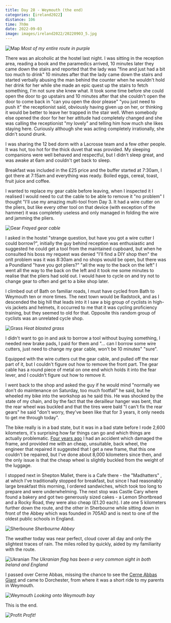 ```yaml
--- 
title: Day 28 - Weymouth (the end)
categories: [ireland2022]
distance: 106
time: 7h9m
date: 2022-09-03
image: images/ireland2022/20220903_5.jpg
---
```


![Map](/images/ireland2022/20220903_map.jpg) 
*Most of my entire route in purple*

There was an alcoholic at the hostel last night. I was sitting in the
reception area, reading a book and the paramedics arrived, 10 minutes later
they came down the stairs and reported that the lady was "fine and just had a
bit too much to drink" 10 minutes after that the lady came down the stairs
and started verbally abusing the man behind the counter when he wouldn't hold
her drink for her while she made an epic quest up the stairs to fetch
something, I'm not sure she knew what. It took some time before she could open
the door to go upstairs and 10 minutes after that she couldn't open the door
to come back in "can you open the door please" "you just need to push it" the
receptionist said, obviously having given up on her, or thinking it would be
better to leave her trapped in the stair well. When somebody else opened the
door for her her attitude had completely changed and she was calling the
receptionist "my lovely" and telling him how much she likes staying here.
Curiously although she was acting completely irrationally, she didn't sound
drunk.

I was sharing the 12 bed dorm with a Lacrosse team and a few other people. It
was hot, too hot for the thick duvet that was provided. My sleeping companions
were well behaved and respectful, but I didn't sleep great, and was awake at
6am and couldn't get back to sleep.

Breakfast was included in the £25 price and the buffer started at 7:30am, I
got there at 7:15am and everything was ready. Boiled eggs, cereal, toast,
fruit juice and coffee.

I wanted to replace my gear cable before leaving, when I inspected it I
realised I would need to cut the cable to be able to remove it "no problem" I
thought "I'll use my amazing multi-tool from Day 3. It had a wire cutter on
the pliers, but like every other tool on that device (with exception of the
hammer) it was completely useless and only managed in folding the wire and
jamming the pliers. 

![Gear](/images/ireland2022/20220903_1.jpg) 
*Frayed gear cable*

I asked in the hostel "strange question, but have you got a wire cutter I
could borrow?", initially the guy behind reception was enthusiastic and
suggested he could get a tool from the maintained cupboard, but when he
consulted his boss my request was denied "I'll find a DIY shop then" the onlt
problem was it was 8:30am and no shops would be open, but there was a
Poundland "have you got pliers?" "all the way to the back on the left" I went
all the way to the back on the left and it took me some minutes to realise
that the pliers had sold out. I would have to cycle on and try not to change
gear to often and get to a bike shop later.

I climbed out of Bath on familiar roads, I must have cycled from Bath to
Weymouth ten or more times. The next town would be Radstock, and as I
descended the big hill that leads into it I saw a big group of cyclists in
high-vis jackets and helmets, it occurred to me that it was cycling
proficiency training, but they seemed to old for that. Opposite this random
group of cyclists was an unrelated cycle shop.

![Grass](/images/ireland2022/20220903_2.jpg) 
*Heat blasted grass*

I didn't want to go in and ask to borrow a tool without buying something, I
needed new brake pads, I paid for them and "... can I borrow some wire cutters,
just need to change my gear cable, won't be 10 minutes" "sure".

Equipped with the wire cutters cut the gear cable, and pulled off the rear
part of it, but I couldn't figure out how to remove the front part. The gear
cable has a round piece of metal on one end which holds it into the fear
lever, and I couldn't figure out how to remove it. 

I went back to the shop and asked the guy if he would mind "normally we don't
do maintenance on Saturday, too much footfall" he said, but he wheeled my bike
into the workshop as he said this. He was shocked by the state of my chain,
and by the fact that the derailleur hanger was bent, that the rear wheel was
buckled and that the tires were bald "I can't fix the rear gears" he said
"don't worry, they've been like that for 3 years, it only needs to get me
through today".

The bike really is in a bad state, but it was in a bad state before I rode
2,600 kilometers, it's surprising how far things can go and which things are
actually problematic. [Four years
ago](https://www.dantleech.com/blog/2018/07/16/skjeberg-tanumshede/) I had an
accident which damaged the frame, and provided me with an cheap, unsuitable,
back wheel, the engineer that repaired it suggested that I get a new frame,
that this one couldn't be repaired, but I've done about 8,000 kilometers since
then, and the only issue is that the cheap wheel is slightly buckled from the
weight of the luggage.

I stopped next in Shepton Mallet, there is a Cafe there - the "Madhatters"
, at which I've traditionally stopped for breakfast, but since I had
reasonably large breakfast this morning, I ordered sandwiches, which took too
long to prepare and were underwhelming. The next stop was Castle Cary where
found a bakery and got two generously sized cakes - a Lemon Shortbread and a
Rocky Road, they were also cheap (£1.20 each). I ate one 5 kilometers further
down the route, and the other in Sherbourne while sitting down in front of the
Abbey which was founded in 705AD and is next to one of the oldest public schools
in England.

![Sherboune](/images/ireland2022/20220903_3.jpg) 
*Sherbourne Abbey*

The weather today was near perfect, cloud cover all day and only the slightest
traces of rain. The miles rolled by quickly, aided by my familiarity with the
route.

![Ukranian](/images/ireland2022/20220903_4.jpg) 
*The Ukranian flag has been a very common sight in both Ireland and England*

I passed over Cerne Abbas, missing the chance to see the [Cerne Abbas
Giant](https://en.wikipedia.org/wiki/Cerne_Abbas_Giant) and came to
Dorchester, from where it was a short ride to my parents in Weymouth.

![Weymouth](/images/ireland2022/20220903_5.jpg) 
*Looking onto Weymouth bay*

This is the end.

![Profit](/images/ireland2022/20220903_6.jpg) 
*Profit!*
